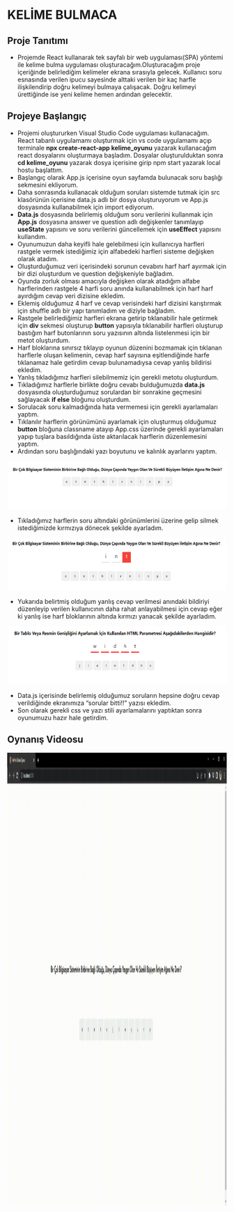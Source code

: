 # KELİME BULMACA

## Proje Tanıtımı
* Projemde React kullanarak tek sayfalı bir web uygulaması(SPA) yöntemi ile kelime bulma uygulaması oluşturacağım.Oluşturacağım proje içeriğinde belirlediğim kelimeler ekrana sırasıyla gelecek. Kullanıcı soru esnasında verilen ipucu sayesinde alttaki verilen bir kaç harfle ilişkilendirip doğru kelimeyi bulmaya çalışacak. Doğru kelimeyi ürettiğinde ise yeni kelime hemen ardından gelecektir.

## Projeye Başlangıç
* Projemi oluştururken Visual Studio Code uygulaması kullanacağım. React tabanlı uygulamamı oluşturmak için vs code uygulamamı açıp terminale **npx create-react-app kelime_oyunu** yazarak kullanacağım react dosyalarını oluşturmaya başladım. Dosyalar oluşturulduktan sonra **cd kelime_oyunu** yazarak dosya içerisine girip npm start yazarak local hostu başlattım.
* Başlangıç olarak App.js içerisine oyun sayfamda bulunacak soru başlığı sekmesini ekliyorum. 
* Daha sonrasında kullanacak olduğum soruları sistemde tutmak için src klasörünün içerisine data.js adlı bir dosya oluşturuyorum ve App.js dosyasında kullanabilmek için import ediyorum. 
* **Data.js** dosyasında belirlemiş olduğum soru verilerini kullanmak için **App.js** dosyasına answer ve question adlı değişkenler tanımlayıp **useState** yapısını ve soru verilerini güncellemek için **useEffect** yapısını kullandım.
* Oyunumuzun daha keyifli hale gelebilmesi için kullanıcıya harfleri rastgele vermek istediğimiz için alfabedeki harfleri sisteme değişken olarak atadım.
* Oluşturduğumuz veri içerisindeki sorunun cevabını harf harf ayırmak için bir dizi oluşturdum ve question değişkeniyle bağladım.
* Oyunda zorluk olması amacıyla değişken olarak atadığım alfabe harflerinden rastgele 4 harfi soru anında kullanabilmek için harf harf ayırdığım cevap veri dizisine ekledim.
* Eklemiş olduğumuz 4 harf ve cevap verisindeki harf dizisini karıştırmak için shuffle adlı bir yapı tanımladım ve diziyle bağladım.
* Rastgele belirlediğimiz harfleri ekrana getirip tıklanabilir hale getirmek için **div** sekmesi oluşturup **button** yapısıyla tıklanabilir harfleri oluşturup bastığım harf butonlarının soru yazısının altında listelenmesi için bir metot oluşturdum.
* Harf bloklarına sınırsız tıklayıp oyunun düzenini bozmamak için tıklanan harflerle oluşan kelimenin, cevap harf sayısına eşitlendiğinde harfe tıklanamaz hale getirdim cevap bulunamadıysa cevap yanlış bildirisi ekledim.
* Yanlış tıkladığımız harfleri silebilmemiz için gerekli metotu oluşturdum.
* Tıkladığımız harflerle birlikte doğru cevabı bulduğumuzda **data.js** dosyasında oluşturduğumuz sorulardan bir sonrakine geçmesini sağlayacak **if else** bloğunu oluşturdum. 
* Sorulacak soru kalmadığında hata vermemesi için gerekli ayarlamaları yaptım.
* Tıklanılır harflerin görünümünü ayarlamak için oluşturmuş olduğumuz **button** bloğuna classname atayıp App.css üzerinde gerekli ayarlamaları yapıp tuşlara basıldığında üste aktarılacak harflerin düzenlemesini yaptım.
* Ardından soru başlığındaki yazı boyutunu ve kalınlık ayarlarını yaptım.
<img src="photos/1.png" width="558" height="111">

* Tıkladığımız harflerin soru altındaki görünümlerini üzerine gelip silmek istediğimizde kırmızıya dönecek şekilde ayarladım.
<img src="photos/2.png" width="595" height="121">

* Yukarıda belirtmiş olduğum yanlış cevap verilmesi anındaki bildiriyi düzenleyip verilen kullanıcının daha rahat anlayabilmesi için cevap eğer ki yanlış ise harf bloklarının altında kırmızı yanacak şekilde ayarladım.
<img src="photos/3.png" width="625" height="134">
 
* Data.js içerisinde belirlemiş olduğumuz soruların hepsine doğru cevap verildiğinde ekranımıza “sorular bitti!!” yazısı ekledim.
* Son olarak gerekli css ve yazı stili ayarlamalarını yaptıktan sonra oyunumuzu hazır hale getirdim.

## Oynanış Videosu
<img src="photos/4.gif" width="1920" height="1040">





